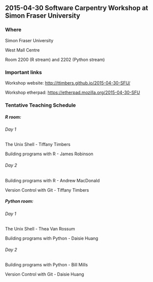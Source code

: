 ## 2015-04-30 Software Carpentry Workshop at Simon Fraser University

### Where
Simon Fraser University

West Mall Centre
 
Room 2200 (R stream) and 2202 (Python stream) 

### Important links

Workshop website: http://ttimbers.github.io/2015-04-30-SFU/

Workshop etherpad: https://etherpad.mozilla.org/2015-04-30-SFU

### Tentative Teaching Schedule

##### R room:
###### Day 1
The Unix Shell  - Tiffany Timbers	

Building programs with R - James Robinson

###### Day 2
Building programs with R  - Andrew MacDonald

Version Control with Git - Tiffany Timbers




##### Python room:
###### Day 1

The Unix Shell  - Thea Van Rossum

Building programs with Python - Daisie Huang

###### Day 2
Building programs with Python - Bill Mills

Version Control with Git - Daisie Huang

